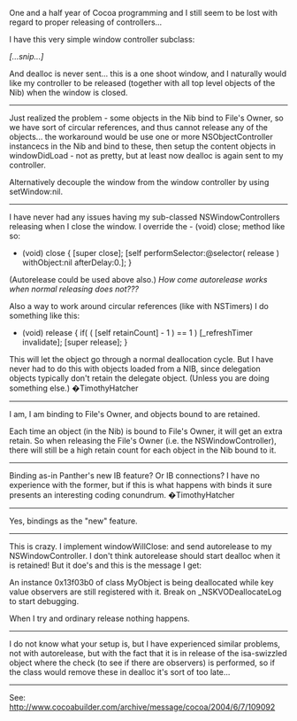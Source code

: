 One and a half year of Cocoa programming and I still seem to be lost with regard to proper releasing of controllers...

I have this very simple window controller subclass:

*[...snip...]*

And     dealloc is never sent... this is a one shoot window, and I naturally would like my controller to be released (together with all top level objects of the Nib) when the window is closed.

----

Just realized the problem - some objects in the Nib bind to File's Owner, so we have sort of circular references, and thus cannot release any of the objects... the workaround would be use one or more NSObjectController instancecs in the Nib and bind to these, then setup the content objects in     windowDidLoad - not as pretty, but at least now     dealloc is again sent to my controller.

Alternatively decouple the window from the window controller by using     setWindow:nil.

----

I have never had any issues having my sub-classed NSWindowControllers releasing when I close the window. I override the     - (void) close; method like so:

    

- (void) close {
	[super close];
	[self performSelector:@selector( release ) withObject:nil afterDelay:0.];
}



(Autorelease could be used above also.) *How come autorelease works when normal releasing does not???*

Also a way to work around circular references (like with NSTimers) I do something like this:

    

- (void) release {
	if( ( [self retainCount] - 1 ) == 1 )
		[_refreshTimer invalidate];
	[super release];
}



This will let the object go through a normal deallocation cycle. But I have never had to do this with objects loaded from a NIB, since delegation objects typically don't retain the delegate object. (Unless you are doing something else.) �TimothyHatcher

----

I am, I am binding to File's Owner, and objects bound to are retained.

Each time an object (in the Nib) is bound to File's Owner, it will get an extra retain. So when releasing the File's Owner (i.e. the NSWindowController), there will still be a high retain count for each object in the Nib bound to it.


----

Binding as-in Panther's new IB feature? Or IB connections? I have no experience with the former, but if this is what happens with binds it sure presents an interesting coding conundrum. �TimothyHatcher

----

Yes, bindings as the "new" feature.

----

This is crazy. I implement windowWillClose: and send autorelease to my NSWindowController. I don't think autorelease should start dealloc when it is retained! But it doe's and this is the message I get:

An instance 0x13f03b0 of class MyObject is being deallocated while key value observers are still registered with it.  Break on _NSKVODeallocateLog to start debugging.

When I try and ordinary release nothing happens.

----

I do not know what your setup is, but I have experienced similar problems, not with autorelease, but with the fact that it is in     release of the isa-swizzled object where the check (to see if there are observers) is performed, so if the class would remove these in     dealloc it's sort of too late...

----


See: http://www.cocoabuilder.com/archive/message/cocoa/2004/6/7/109092
